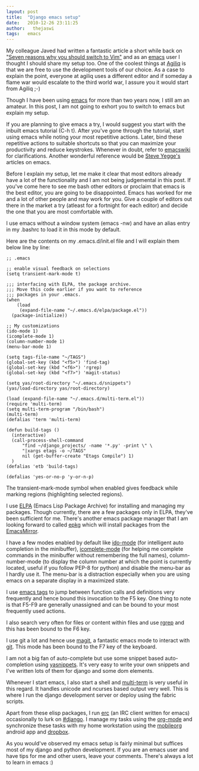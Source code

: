 ```yaml
---
layout: post
title:  "Django emacs setup"
date:   2010-12-26 23:11:25
author:   thejaswi
tags:   emacs
---
```


My colleague Javed had written a fantastic article a short while back on
[\"Seven reasons why you should switch to
Vim\"](http://agiliq.com/blog/2010/11/seven-reasons-why-you-should-switch-to-vim-for-dja/)
and as an [emacs](http://en.wikipedia.org/wiki/emacs) user I thought I
should share my setup too. One of the coolest things at
[Agiliq](http://agiliq.com/) is that we are free to use the development
tools of our choice. As a case to explain the point, everyone at agiliq
uses a different editor and if someday a flame war would escalate to the
third world war, I assure you it would start from Agiliq ;-)

Though I have been using [emacs](http://en.wikipedia.org/wiki/emacs) for
more than two years now, I still am an amateur. In this post, I am not
going to exhort you to switch to emacs but explain my setup.

If you are planning to give emacs a try, I would suggest you start with
the inbuilt emacs tutorial (C-h t). After you\'ve gone through the
tutorial, start using emacs while noting your most repetitive actions.
Later, bind these repetitive actions to suitable shortcuts so that you
can maximize your productivity and reduce keystrokes. Whenever in doubt,
refer to [emacswiki](http://emacswiki.org) for clarifications. Another
wonderful reference would be [Steve
Yegge\'s](http://duckduckgo.com/?q=steve+yegge+emacs) articles on emacs.

Before I explain my setup, let me make it clear that most editors
already have a lot of the functionality and I am not being judgemental
in this post. If you\'ve come here to see me bash other editors or
proclaim that emacs is the best editor, you are going to be
disappointed. Emacs has worked for me and a lot of other people and may
work for you. Give a couple of editors out there in the market a try
(atleast for a fortnight for each editor) and decide the one that you
are most comfortable with.

I use emacs without a window system (emacs -nw) and have an alias entry
in my .bashrc to load it in this mode by default.

Here are the contents on my .emacs.d/init.el file and I will explain
them below line by line:

    ;; .emacs

    ;; enable visual feedback on selections
    (setq transient-mark-mode t)

    ;;; interfacing with ELPA, the package archive.
    ;;; Move this code earlier if you want to reference
    ;;; packages in your .emacs.
    (when
        (load
         (expand-file-name "~/.emacs.d/elpa/package.el"))
      (package-initialize))

    ;; My customizations
    (ido-mode 1)
    (icomplete-mode 1)
    (column-number-mode 1)
    (menu-bar-mode 1)

    (setq tags-file-name "~/TAGS")
    (global-set-key (kbd "<f5>") 'find-tag)
    (global-set-key (kbd "<f6>") 'rgrep)
    (global-set-key (kbd "<f7>") 'magit-status)

    (setq yas/root-directory "~/.emacs.d/snippets")
    (yas/load-directory yas/root-directory)

    (load (expand-file-name "~/.emacs.d/multi-term.el"))
    (require 'multi-term)
    (setq multi-term-program "/bin/bash")
    (multi-term)
    (defalias 'term 'multi-term)

    (defun build-tags ()
      (interactive)
      (call-process-shell-command 
          "find ~/django_projects/ -name '*.py' -print \" \
          "|xargs etags -o ~/TAGS" 
          nil (get-buffer-create "Etags Compile") 1)
      )
    (defalias 'etb 'build-tags)

    (defalias 'yes-or-no-p 'y-or-n-p)

The transient-mark-mode symbol when enabled gives feedback while marking
regions (highlighting selected regions).

I use [ELPA](http://tromey.com/elpa/) (Emacs Lisp Package Archive) for
installing and managing my packages. Though currently, there are a few
packages only in ELPA, they\'ve been sufficient for me. There\'s another
emacs package manager that I am looking forward to called
[epkg](https://github.com/emacsmirror/epkg) which will install packages
from the [EmacsMirror](https://github.com/emacsmirror).

I have a few modes enabled by default like
[ido-mode](http://www.emacswiki.org/emacs/InteractivelyDoThings) (for
intelligent auto completion in the minibuffer),
[icomplete-mode](http://www.emacswiki.org/emacs/IcompleteMode) (for
helping me complete commands in the minibuffer without remembering the
full names), column-number-mode (to display the column number at which
the point is currently located, useful if you follow PEP-8 for python)
and disable the menu-bar as I hardly use it. The menu-bar is a
distraction especially when you are using emacs on a separate display in
a maximized state.

I use [emacs tags](http://www.emacswiki.org/emacs/EmacsTags) to jump
between function calls and definitions very frequently and hence bound
this invocation to the F5 key. One thing to note is that F5-F9 are
generally unassigned and can be bound to your most frequently used
actions.

I also search very often for files or content within files and use
[rgrep](http://www.emacswiki.org/emacs/GrepMode) and this has been bound
to the F6 key.

I use git a lot and hence use
[magit](http://www.emacswiki.org/emacs/Magit), a fantastic emacs mode to
interact with [git](http://git-scm.com). This mode has been bound to the
F7 key of the keyboard.

I am not a big fan of auto-complete but use some snippet based
auto-completion using [yasnippets](http://code.google.com/p/yasnippet/).
It\'s very easy to write your own snippets and I\'ve written lots of
them for django and some dom elements.

Whenever I start emacs, I also start a shell and
[multi-term](http://www.emacswiki.org/emacs/download/multi-term.el) is
very useful in this regard. It handles unicode and ncurses based output
very well. This is where I run the django development server or deploy
using the fabric scripts.

Apart from these elisp packages, I run
[erc](http://www.emacswiki.org/emacs/ERC) (an IRC client written for
emacs) occasionally to lurk on
[\#django](irc://irc.freenode.net/django). I manage my tasks using the
[org-mode](http://orgmode.org/org.html) and synchronize these tasks with
my home workstation using the [mobileorg](http://mobileorg.ncogni.to/)
android app and [dropbox](http://www.dropbox.com).

As you would\'ve observed my emacs setup is fairly minimal but suffices
most of my django and python development. If you are an emacs user and
have tips for me and other users, leave your comments. There\'s always a
lot to learn in emacs :)
